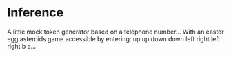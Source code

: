 # Inference

A little mock token generator based on a telephone number...
With an easter egg asteroids game accessible by entering: up up down down left right left right b a...